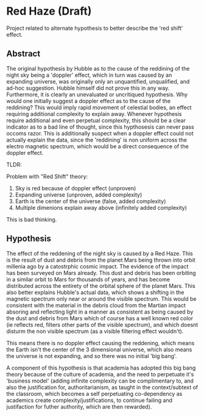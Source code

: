 # Red Haze (Draft)

Project related to alternate hypothesis to better describe the 'red shift' effect.

## Abstract
The original hypothesis by Hubble as to the cause of the reddining of the night sky being a 'doppler' effect, which in turn was caused by an expanding universe, was originally only an unquantified, unqualified, and ad-hoc suggestion. Hubble himself did not prove this in any way. Furthermore, it is clearly an unevaluated or uncritiqued hypothesis. Why would one initially suggest a doppler effect as to the cause of the reddining? This would imply rapid movement of celestial bodies, an effect requiring additional complexity to explain away. Whenever hypothesis require additional and even perpetual complexity, this should be a clear indicator as to a bad line of thought, since this hypthosesis can never pass occoms razor. This is additionally suspect when a doppler effect could not actually explain the data, since the 'reddining' is non uniform across the electro magnetic spectrum, which would be a direct consequence of the doppler effect.

TLDR:

Problem with "Red Shift" theory:

1. Sky is red because of doppler effect (unproven)
2. Expanding universe (unproven, added complexity)
3. Earth is the center of the universe (false, added complexity)
4. Multiple dimenions explain away above (infinitely added complexity)

This is bad thinking.

## Hypothesis

The effect of the reddening of the night sky is caused by a Red Haze. This is the result of dust and debris from the planet Mars being thrown into orbit millenia ago by a catostrphic cosmic impact. The evidence of the impact has been surveyed on Mars already. This dust and debris has been orbiting in a similar orbit to Mars for thousands of years, and has become distributed across the entirety of the orbital sphere of the planet Mars. This also better explains Hubble's actual data, which shows a shifting in the magnetic spectrum only near or around the visible spectrum. This would be consistent with the material in the debris cloud from the Martian impact absoring and reflecting light in a manner as consistent as being caused by the dust and debris from Mars which of course has a well known red color (ie reflects red, filters other parts of the visible spectrum), and which doesnt disturm the non visible spectrum (as a visible filtering effect wouldn't).

This means there is no doppler effect causing the reddening, which means the Earth isn't the center of the 3 dimensional universe, which also means the universe is not expanding, and so there was no initial 'big bang'.

A component of this hypothesis is that academia has adopted this big bang theory because of the culture of academia, and the need to perpetuate it's 'business model' (adding infinite complexity can be complimentary to, and also the justification for, authoritarianism, as taught in the context/subtext of the classroom, which becomes a self perpetuating co-dependency as academics create complexity/justifications, to continue failing and justifaction for futher authority, which are then rewarded).

